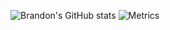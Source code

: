 ![Brandon's GitHub stats](https://github-readme-stats.vercel.app/api?username=BrandontMitchell&count_private=true&show_icons=true&theme=material-palenight)
![Metrics](https://metrics.lecoq.io/BrandontMitchell?template=classic&base.header=0&base.community=0&base.repositories=0&isocalendar=1&languages=1&wakatime=1&base.indepth=false&base.hireable=false&isocalendar.duration=full-year&languages.limit=8&languages.threshold=0%25&languages.other=false&languages.colors=github&languages.sections=most-used&languages.indepth=false&languages.analysis.timeout=15&languages.categories=markup%2C%20programming&languages.recent.categories=markup%2C%20programming&languages.recent.load=300&languages.recent.days=14&wakatime.days=7&wakatime.sections=time%2C%20projects%2C%20projects-graphs%2C%20languages%2C%20languages-graphs%2C%20editors%2C%20os&wakatime.limit=5&wakatime.url=https%3A%2F%2Fwakatime.com&wakatime.user=current&wakatime.languages.other=false&wakatime.repositories.visibility=all&config.timezone=America%2FLos_Angeles)
